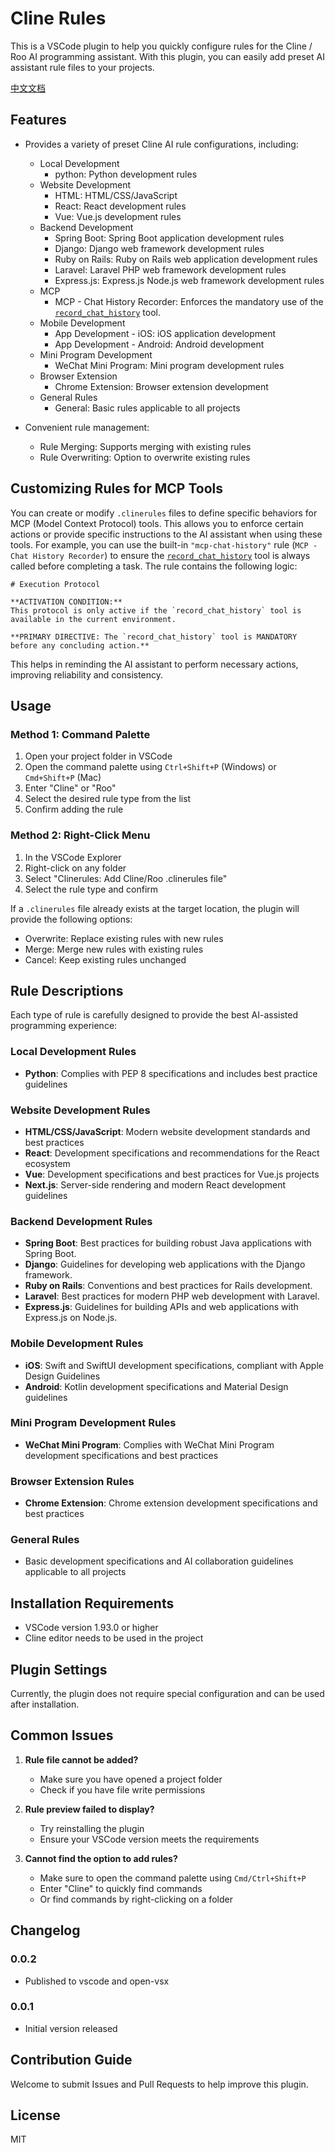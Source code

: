 # Cline Rules

This is a VSCode plugin to help you quickly configure rules for the Cline / Roo AI programming assistant. With this plugin, you can easily add preset AI assistant rule files to your projects.

[中文文档](README-cn.md)

## Features

- Provides a variety of preset Cline AI rule configurations, including:

  - Local Development
    - python: Python development rules
  - Website Development
    - HTML: HTML/CSS/JavaScript
    - React: React development rules
    - Vue: Vue.js development rules
  - Backend Development
    - Spring Boot: Spring Boot application development rules
    - Django: Django web framework development rules
    - Ruby on Rails: Ruby on Rails web application development rules
    - Laravel: Laravel PHP web framework development rules
    - Express.js: Express.js Node.js web framework development rules
  - MCP
    - MCP - Chat History Recorder: Enforces the mandatory use of the [`record_chat_history`](https://github.com/henryalps/chat-history-recorder-mcp) tool.
  - Mobile Development
    - App Development - iOS: iOS application development
    - App Development - Android: Android development
  - Mini Program Development
    - WeChat Mini Program: Mini program development rules
  - Browser Extension
    - Chrome Extension: Browser extension development
  - General Rules
    - General: Basic rules applicable to all projects
- Convenient rule management:

  - Rule Merging: Supports merging with existing rules
  - Rule Overwriting: Option to overwrite existing rules

## Customizing Rules for MCP Tools

You can create or modify `.clinerules` files to define specific behaviors for MCP (Model Context Protocol) tools. This allows you to enforce certain actions or provide specific instructions to the AI assistant when using these tools.
For example, you can use the built-in `"mcp-chat-history"` rule (`MCP - Chat History Recorder`) to ensure the [`record_chat_history`](https://github.com/henryalps/chat-history-recorder-mcp) tool is always called before completing a task. The rule contains the following logic:


```
# Execution Protocol

**ACTIVATION CONDITION:**
This protocol is only active if the `record_chat_history` tool is available in the current environment.

**PRIMARY DIRECTIVE: The `record_chat_history` tool is MANDATORY before any concluding action.**
```

This helps in reminding the AI assistant to perform necessary actions, improving reliability and consistency.

## Usage

### Method 1: Command Palette

1. Open your project folder in VSCode
2. Open the command palette using `Ctrl+Shift+P` (Windows) or `Cmd+Shift+P` (Mac)
3. Enter "Cline" or "Roo"
4. Select the desired rule type from the list
5. Confirm adding the rule

### Method 2: Right-Click Menu

1. In the VSCode Explorer
2. Right-click on any folder
3. Select "Clinerules: Add Cline/Roo .clinerules file"
4. Select the rule type and confirm

If a `.clinerules` file already exists at the target location, the plugin will provide the following options:

- Overwrite: Replace existing rules with new rules
- Merge: Merge new rules with existing rules
- Cancel: Keep existing rules unchanged

## Rule Descriptions

Each type of rule is carefully designed to provide the best AI-assisted programming experience:

### Local Development Rules

- **Python**: Complies with PEP 8 specifications and includes best practice guidelines

### Website Development Rules

- **HTML/CSS/JavaScript**: Modern website development standards and best practices
- **React**: Development specifications and recommendations for the React ecosystem
- **Vue**: Development specifications and best practices for Vue.js projects
- **Next.js**: Server-side rendering and modern React development guidelines

### Backend Development Rules

- **Spring Boot**: Best practices for building robust Java applications with Spring Boot.
- **Django**: Guidelines for developing web applications with the Django framework.
- **Ruby on Rails**: Conventions and best practices for Rails development.
- **Laravel**: Best practices for modern PHP web development with Laravel.
- **Express.js**: Guidelines for building APIs and web applications with Express.js on Node.js.

### Mobile Development Rules

- **iOS**: Swift and SwiftUI development specifications, compliant with Apple Design Guidelines
- **Android**: Kotlin development specifications and Material Design guidelines

### Mini Program Development Rules

- **WeChat Mini Program**: Complies with WeChat Mini Program development specifications and best practices

### Browser Extension Rules

- **Chrome Extension**: Chrome extension development specifications and best practices

### General Rules

- Basic development specifications and AI collaboration guidelines applicable to all projects

## Installation Requirements

- VSCode version 1.93.0 or higher
- Cline editor needs to be used in the project

## Plugin Settings

Currently, the plugin does not require special configuration and can be used after installation.

## Common Issues

1. **Rule file cannot be added?**

   - Make sure you have opened a project folder
   - Check if you have file write permissions
2. **Rule preview failed to display?**

   - Try reinstalling the plugin
   - Ensure your VSCode version meets the requirements
3. **Cannot find the option to add rules?**

   - Make sure to open the command palette using `Cmd/Ctrl+Shift+P`
   - Enter "Cline" to quickly find commands
   - Or find commands by right-clicking on a folder

## Changelog

### 0.0.2

- Published to vscode and open-vsx

### 0.0.1

- Initial version released

## Contribution Guide

Welcome to submit Issues and Pull Requests to help improve this plugin.

## License

MIT
